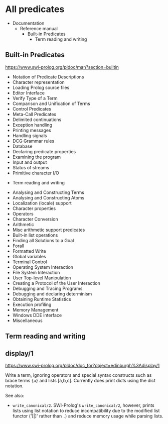 # All predicates

- Documentation
  - Reference manual
    - Built-in Predicates
      - Term reading and writing

## Built-in Predicates
https://www.swi-prolog.org/pldoc/man?section=builtin

- Notation of Predicate Descriptions
- Character representation
- Loading Prolog source files
- Editor Interface
- Verify Type of a Term
- Comparison and Unification of Terms
- Control Predicates
- Meta-Call Predicates
- Delimited continuations
- Exception handling
- Printing messages
- Handling signals
- DCG Grammar rules
- Database
- Declaring predicate properties
- Examining the program
- Input and output
- Status of streams
- Primitive character I/O
+ Term reading and writing
- Analysing and Constructing Terms
- Analysing and Constructing Atoms
- Localization (locale) support
- Character properties
- Operators
- Character Conversion
- Arithmetic
- Misc arithmetic support predicates
- Built-in list operations
- Finding all Solutions to a Goal
- Forall
- Formatted Write
- Global variables
- Terminal Control
- Operating System Interaction
- File System Interaction
- User Top-level Manipulation
- Creating a Protocol of the User Interaction
- Debugging and Tracing Programs
- Debugging and declaring determinism
- Obtaining Runtime Statistics
- Execution profiling
- Memory Management
- Windows DDE interface
- Miscellaneous

## Term reading and writing




## display/1

https://www.swi-prolog.org/pldoc/doc_for?object=edinburgh%3Adisplay/1

Write a term, ignoring operators and special syntax constructs such as brace terms `{a}` and lists [a,b,c]. Currently does print dicts using the dict notation.

See also:
- `write_canonical/2`. SWI-Prolog's `write_canonical/2`, however, prints lists using list notation to reduce incompatibility due to the modified list functor ('[|]' rather than `.`) and reduce memory usage while parsing lists.
